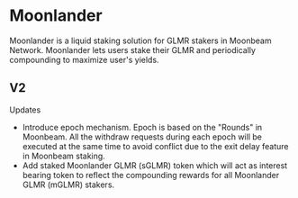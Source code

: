 # Moonlander

Moonlander is a liquid staking solution for GLMR stakers in Moonbeam Network. Moonlander lets users stake their GLMR and periodically compounding to maximize user's yields.

## V2
Updates
* Introduce epoch mechanism. Epoch is based on the "Rounds" in Moonbeam. All the withdraw requests during each epoch will be executed at the same time to avoid conflict due to the exit delay feature in Moonbeam staking.
* Add staked Moonlander GLMR (sGLMR) token which will act as interest bearing token to reflect the compounding rewards for all Moonlander GLMR (mGLMR) stakers.
